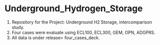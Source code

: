 # Underground_Hydrogen_Storage
1. Repository for the Project: Underground H2 Storage, intercomparison study.
2. Four cases were evaluate using ECL100, ECL300, GEM, OPN, ADGPRS.
3. All data is under release> four_cases_deck.
